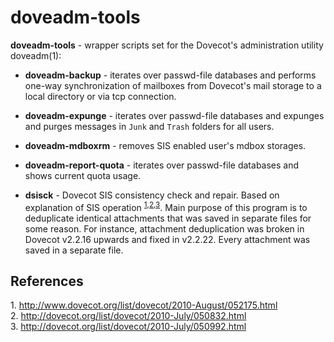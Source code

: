 # doveadm-tools
**doveadm-tools** - wrapper scripts set for the Dovecot's administration utility doveadm(1):

* **doveadm-backup** - iterates over passwd-file databases and performs one-way synchronization of mailboxes
 from Dovecot's mail storage to a local directory or via tcp connection.

* **doveadm-expunge** - iterates over passwd-file databases and expunges and purges messages in `Junk` and `Trash` folders for all users.

* **doveadm-mdboxrm** - removes SIS enabled user's mdbox storages.

* **doveadm-report-quota** - iterates over passwd-file databases and shows current quota usage.

* **dsisck** - Dovecot SIS consistency check and repair. Based on explanation of SIS operation <sup>[1](#fn1),[2](#fn2),[3](#fn3)</sup>. Main purpose of this program is to deduplicate identical attachments that was saved in separate files for some reason. For instance, attachment deduplication was broken in Dovecot v2.2.16 upwards and fixed in v2.2.22. Every attachment was saved in a separate file.

## References
<a name="fn1">1.</a> http://www.dovecot.org/list/dovecot/2010-August/052175.html    
<a name="fn2">2.</a> http://dovecot.org/list/dovecot/2010-July/050832.html    
<a name="fn3">3.</a> http://dovecot.org/list/dovecot/2010-July/050992.html    
